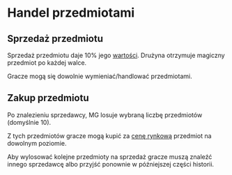 # Handel przedmiotami

## Sprzedaż przedmiotu

Sprzedaż przedmiotu daje 10% jego [wartości](#file-wartosc-przedmiotu-md). Drużyna otrzymuje magiczny przedmiot po każdej walce.

Gracze mogą się dowolnie wymieniać/handlować przedmiotami.


## Zakup przedmiotu

Po znalezieniu sprzedawcy, MG losuje wybraną liczbę przedmiotów (domyślnie 10).

Z tych przedmiotów gracze mogą kupić za [cenę rynkową](#file-wartosc-przedmiotu-md) przedmiot na dowolnym poziomie.

Aby wylosować kolejne przedmioty na sprzedaż gracze muszą znaleźć innego sprzedawcę albo przyjść ponownie w późniejszej części historii.
